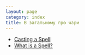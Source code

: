 ```yaml
---
layout: page
category: index
title: В загальному про чари
---
```

* [Casting a Spell](/dnd-minima/docs/spellcasting/casting_a_spell.html)
* [What is a Spell?](/dnd-minima/docs/spellcasting/what_is_a_spell.html)
